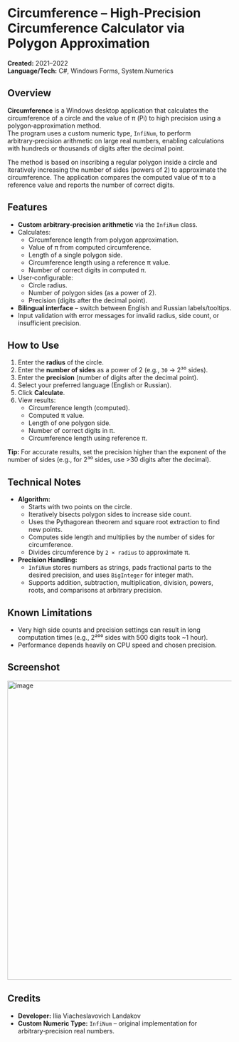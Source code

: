 # Circumference – High‑Precision Circumference Calculator via Polygon Approximation

**Created:** 2021–2022  
**Language/Tech:** C#, Windows Forms, System.Numerics

## Overview
**Circumference** is a Windows desktop application that calculates the circumference of a circle and the value of π (Pi) to high precision using a polygon‑approximation method.  
The program uses a custom numeric type, `InfiNum`, to perform arbitrary‑precision arithmetic on large real numbers, enabling calculations with hundreds or thousands of digits after the decimal point.

The method is based on inscribing a regular polygon inside a circle and iteratively increasing the number of sides (powers of 2) to approximate the circumference. The application compares the computed value of π to a reference value and reports the number of correct digits.

## Features
- **Custom arbitrary‑precision arithmetic** via the `InfiNum` class.
- Calculates:
  - Circumference length from polygon approximation.
  - Value of π from computed circumference.
  - Length of a single polygon side.
  - Circumference length using a reference π value.
  - Number of correct digits in computed π.
- User‑configurable:
  - Circle radius.
  - Number of polygon sides (as a power of 2).
  - Precision (digits after the decimal point).
- **Bilingual interface** – switch between English and Russian labels/tooltips.
- Input validation with error messages for invalid radius, side count, or insufficient precision.

## How to Use
1. Enter the **radius** of the circle.
2. Enter the **number of sides** as a power of 2 (e.g., `30` → 2³⁰ sides).
3. Enter the **precision** (number of digits after the decimal point).
4. Select your preferred language (English or Russian).
5. Click **Calculate**.
6. View results:
   - Circumference length (computed).
   - Computed π value.
   - Length of one polygon side.
   - Number of correct digits in π.
   - Circumference length using reference π.

**Tip:** For accurate results, set the precision higher than the exponent of the number of sides (e.g., for 2³⁰ sides, use >30 digits after the decimal).

## Technical Notes
- **Algorithm:**  
  - Starts with two points on the circle.
  - Iteratively bisects polygon sides to increase side count.
  - Uses the Pythagorean theorem and square root extraction to find new points.
  - Computes side length and multiplies by the number of sides for circumference.
  - Divides circumference by `2 × radius` to approximate π.
- **Precision Handling:**  
  - `InfiNum` stores numbers as strings, pads fractional parts to the desired precision, and uses `BigInteger` for integer math.
  - Supports addition, subtraction, multiplication, division, powers, roots, and comparisons at arbitrary precision.

## Known Limitations
- Very high side counts and precision settings can result in long computation times (e.g., 2²⁰⁰ sides with 500 digits took ~1 hour).
- Performance depends heavily on CPU speed and chosen precision.

## Screenshot
<img width="1155" height="671" alt="image" src="https://github.com/user-attachments/assets/55bf0e9a-ffd6-4971-a13c-3850c0a5468b" />


## Credits
- **Developer:** Ilia Viacheslavovich Landakov  
- **Custom Numeric Type:** `InfiNum` – original implementation for arbitrary‑precision real numbers.
